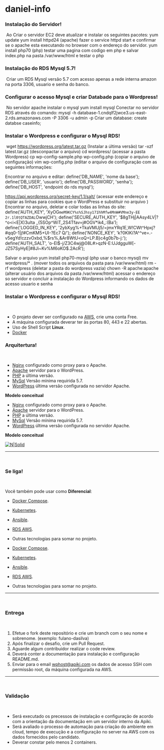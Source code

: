 # daniel-info

### Instalação do Servidor!

​
Ao Criar o servidor EC2 deve atualizar e instalar os seguintes pacotes:
yum update
yum install httpd24 (apache) fazer o service httpd start e confirmar se o apache esta executando no browser com o endereço do servidor.
yum install php70 (php) testar uma pagina com codigo em php e salvar index.php na pasta /var/www/html e testar o php

### Instalação do RDS Mysql 5.7!

​
Criar um RDS Mysql versão 5.7 com acesso apenas a rede interna amazon na porta 3306, usuario e senha do banco.

### Configurar o acesso Mysql e criar Databade para o Wordpress!

​
No servidor apache instalar o mysql
yum install mysql
Conectar no servidor RDS através do comando: mysql -h database-1.cndqlf2jwce3.us-east-2.rds.amazonaws.com -P 3306 -u admin -p
Criar um database: create databse caseinfo;

### Instalar o Wordpress e configurar o Mysql RDS!

​
wget https://wordpress.org/latest.tar.gz (Instalar a última versão)
tar -xzf latest.tar.gz (desconpactar o arquivo)
cd wordpress/ (acessar a pasta Wordpress)
cp wp-config-sample.php wp-config.php (copiar o arquivo de configuração)
vim wp-config.php (editar o arquivo de configuração com as seguintes informações:

  Encontrar no arquivo e editar:
define('DB_NAME', 'nome da base');
define('DB_USER', 'usuario');
define('DB_PASSWORD', 'senha');
define('DB_HOST', 'endpoint do rds mysql');

https://api.wordpress.org/secret-key/1.1/salt/ (acessar este endereço e copiar as linhas para cookies que o WordPress e substituir no arquivo )
  Encontrar no arquivo, deletar e colar todas as linhas do site:
  define('AUTH_KEY',         'XyOG`meM9KCY%s%SJhsy171hhMfw4MnW#VMne3y-EE 2r.1l0tQTAZDAL`OwwjCH');
define('SECURE_AUTH_KEY',  '$8gTHj|AAsy4LV|?^o<i<E|X)3ulta _{5SOp^WiT_2S4Tfav=j#OGV*ik4_:(Ba');
define('LOGGED_IN_KEY',    '2ybXyg%+TkaVMUj5/=jmxYRq1E,W!CWt^Hpxj?#qq0-1|j!#CmKM5+UI-?Ec7 Q/');
define('NONCE_KEY',        'k?0KIKi?A^^ve=.-v5egYd!czzvOxbd,%$rs%,&Ar8WtU<oQ+LP.B}c4g0b7b-j:');
define('AUTH_SALT',        'o-EI$-j/Z3C4wj@08L#>qzN-E:UJdgguW[-JZ57SyHyE|#8Ji~Kv%M6oKO$.2AcR');

Salvar o arquivo
yum install php70-mysql (php usar o banco mysql)
mv wordpress/* . (mover todos os arquivos da pasta para /var/www/html)
rm -rf wordpress (deletar a pasta do wordpress vazia)
chown -R apache:apache (alterar usuário dos arquivos da pasta /var/www/html)
acessar o endereço so servidor e concluir a instalação do Wordpress informando os dados de acesso usuario e senha 


### Instalar o Wordpress e configurar o Mysql RDS!

​

  - O projeto dever ser configurado na [AWS](https://aws.amazon.com/free/), crie uma conta Free.
  - A máquina configurada deverar ter às portas 80, 443 e 22 abertas.
  - Uso de Shell Script **Linux**.
  - [Docker](https://www.docker.com/) 

### Arquitertura!
​
 - [Nginx](https://www.nginx.com/) configurado como proxy para o Apache.
 - [Apache](https://www.apache.org/) servidor para o WordPress.
 - [PHP](https://php.net/) a última versão.
 - [MySql](https://www.mysql.com/) Versão mínima requirida 5.7.
 - [WordPress](https://wordpress.org) última versão configurada no servidor Apache.

 **Modelo conceitual**
​

  - [Nginx](https://www.nginx.com/) configurado como proxy para o Apache.
  - [Apache](https://www.apache.org/) servidor para o WordPress.
  - [PHP](https://php.net/) a última versão.
  - [MySql](https://www.mysql.com/) Versão mínima requirida 5.7.
  - [WordPress](https://wordpress.org) última versão configurada no servidor Apache.
  
  **Modelo conceitual**

[![N|Solid](https://apiki.com/wp-content/uploads/2019/05/Screenshot_20190515_174205.png)](https://docs.nginx.com/nginx/admin-guide/web-server/reverse-proxy/)
​

---
​

### Se liga!
​

Você também pode usar como **Diferencial**:

 - [Docker Compose](https://docs.docker.com/compose/).
 - [Kubernetes](https://kubernetes.io/).
 - [Ansible](https://www.ansible.com/).
 - [RDS AWS](https://aws.amazon.com/pt/rds/).
 - Outras tecnologias para somar no projeto. 
​
  
  - [Docker Compose](https://docs.docker.com/compose/).
  - [Kubernetes](https://kubernetes.io/).
  - [Ansible](https://www.ansible.com/).
  - [RDS AWS](https://aws.amazon.com/pt/rds/).
  - Outras tecnologias para somar no projeto.  

---
​

### Entrega
​

1. Efetue o fork deste repositório e crie um branch com o seu nome e sobrenome. (exemplo: fulano-dasilva)
2. Após finalizar o desafio, crie um Pull Request.
3. Aguarde algum contribuidor realizar o code review.
4. Deverá conter a documentação para instalação e configuração README.md.
5. Enviar para o email wphost@apiki.com os dados de acesso SSH com permissão root, da máquina configurada na AWS.
​

---
​

### Validação
​

* Será executado os precessos de instalação e configuração de acordo com a orientação da documentação em um servidor interno da Apiki.
* Será avaliado o processo de automação para criação do ambiente em cloud, tempo de execução e a configuração no server na AWS com os dados fornecidos pelo candidato.
* Deverar constar pelo menos 2 containers.

